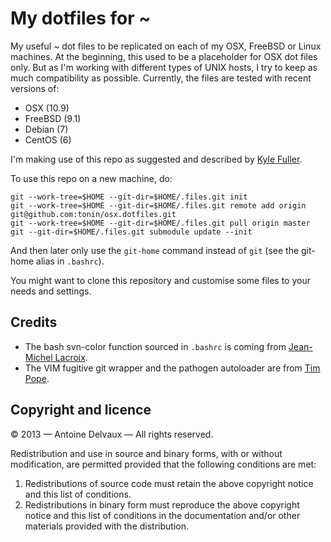 My dotfiles for ~
=================

My useful ~ dot files to be replicated on each of my OSX, FreeBSD or Linux machines.  At the beginning, this used to be a placeholder for OSX dot files only.  But as I'm working with different types of UNIX hosts, I try to keep as much compatibility as possible.  Currently, the files are tested with recent versions of:
- OSX (10.9)
- FreeBSD (9.1)
- Debian (7)
- CentOS (6)

I'm making use of this repo as suggested and described by [Kyle Fuller][1].

To use this repo on a new machine, do:

    git --work-tree=$HOME --git-dir=$HOME/.files.git init
    git --work-tree=$HOME --git-dir=$HOME/.files.git remote add origin git@github.com:tonin/osx.dotfiles.git
    git --work-tree=$HOME --git-dir=$HOME/.files.git pull origin master
    git --git-dir=$HOME/.files.git submodule update --init

And then later only use the `git-home` command instead of `git` (see the git-home alias in `.bashrc`).

You might want to clone this repository and customise some files to your needs and settings.


Credits
-------

- The bash svn-color function sourced in `.bashrc` is coming from [Jean-Michel Lacroix][2].
- The VIM fugitive git wrapper and the pathogen autoloader are from [Tim Pope][3].


Copyright and licence
---------------------

© 2013 — Antoine Delvaux — All rights reserved.

Redistribution and use in source and binary forms, with or without modification,
are permitted provided that the following conditions are met:

1. Redistributions of source code must retain the above copyright notice and this
   list of conditions.
2. Redistributions in binary form must reproduce the above copyright notice and
   this list of conditions in the documentation and/or other materials provided
   with the distribution.

[1]: http://kylefuller.co.uk/posts/organising-dotfiles-in-a-git-repository/ "Organising dotfiles in a git repository"
[2]: https://github.com/jmlacroix/svn-color
[3]: http://github.com/tpope/vim-fugitive
